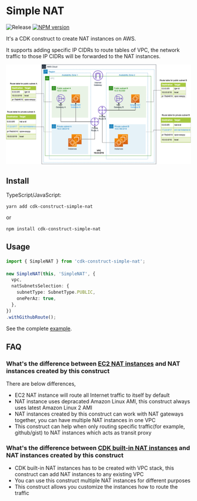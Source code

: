 # Simple NAT

![Release](https://github.com/zxkane/snat/workflows/Release/badge.svg)
[![NPM version](http://img.shields.io/npm/v/cdk-construct-simple-nat.svg?style=flat-square)](https://www.npmjs.com/package/cdk-construct-simple-nat)

It's a CDK construct to create NAT instances on AWS. 

It supports adding specific IP CIDRs to route tables of VPC, the network traffic to those IP CIDRs will be forwarded to the NAT instances.

![Arch diagram](arch.png)

## Install
TypeScript/JavaScript:

```shell
yarn add cdk-construct-simple-nat
```

or

```shell
npm install cdk-construct-simple-nat
```

## Usage

```ts
import { SimpleNAT } from 'cdk-construct-simple-nat';

new SimpleNAT(this, 'SimpleNAT', {
  vpc,
  natSubnetsSelection: {
    subnetType: SubnetType.PUBLIC,
    onePerAz: true,
  },
})
.withGithubRoute();
```

See the complete [example](example/).

## FAQ
### What's the difference between [EC2 NAT instances][nat-instances] and NAT instances created by this construct

There are below differences,

- EC2 NAT instance will route all Internet traffic to itself by default
- NAT instance uses depracated Amazon Linux AMI, this construct always uses latest Amazon Linux 2 AMI
- NAT instances created by this construct can work with NAT gateways together, you can have multiple NAT instances in one VPC
- This construct can help when only routing specific traffic(for example, github/gist) to NAT instances which acts as transit proxy 

### What's the difference between [CDK built-in NAT instances][cdk-ec2-nat-instances] and NAT instances created by this construct

- CDK built-in NAT instances has to be created with VPC stack, this construct can add NAT instances to any existing VPC
- You can use this construct multiple NAT instances for different purposes
- This construct allows you customize the instances how to route the traffic

[nat-instances]: https://docs.aws.amazon.com/cdk/api/latest/docs/aws-ec2-readme.html#using-nat-instances
[cdk-ec2-nat-instances]: https://docs.aws.amazon.com/cdk/api/latest/docs/aws-ec2-readme.html#using-nat-instances